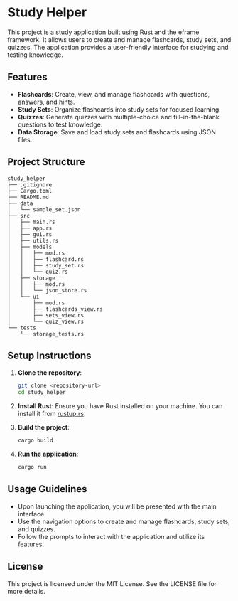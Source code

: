 # Study Helper

This project is a study application built using Rust and the eframe framework. It allows users to create and manage flashcards, study sets, and quizzes. The application provides a user-friendly interface for studying and testing knowledge.

## Features

- **Flashcards**: Create, view, and manage flashcards with questions, answers, and hints.
- **Study Sets**: Organize flashcards into study sets for focused learning.
- **Quizzes**: Generate quizzes with multiple-choice and fill-in-the-blank questions to test knowledge.
- **Data Storage**: Save and load study sets and flashcards using JSON files.

## Project Structure

```
study_helper
├── .gitignore
├── Cargo.toml
├── README.md
├── data
│   └── sample_set.json
├── src
│   ├── main.rs
│   ├── app.rs
│   ├── gui.rs
│   ├── utils.rs
│   ├── models
│   │   ├── mod.rs
│   │   ├── flashcard.rs
│   │   ├── study_set.rs
│   │   └── quiz.rs
│   ├── storage
│   │   ├── mod.rs
│   │   └── json_store.rs
│   └── ui
│       ├── mod.rs
│       ├── flashcards_view.rs
│       ├── sets_view.rs
│       └── quiz_view.rs
└── tests
    └── storage_tests.rs
```

## Setup Instructions

1. **Clone the repository**:
   ```bash
   git clone <repository-url>
   cd study_helper
   ```

2. **Install Rust**: Ensure you have Rust installed on your machine. You can install it from [rustup.rs](https://rustup.rs/).

3. **Build the project**:
   ```bash
   cargo build
   ```

4. **Run the application**:
   ```bash
   cargo run
   ```

## Usage Guidelines

- Upon launching the application, you will be presented with the main interface.
- Use the navigation options to create and manage flashcards, study sets, and quizzes.
- Follow the prompts to interact with the application and utilize its features.

## License

This project is licensed under the MIT License. See the LICENSE file for more details.